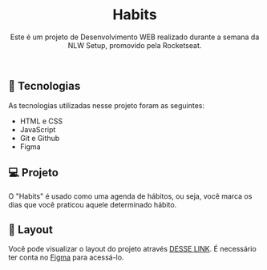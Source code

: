 <h1 align="center"> Habits </h1>

<p align="center"> Este é um projeto de Desenvolvimento WEB realizado durante a semana da NLW Setup, promovido pela Rocketseat.</p>

<br>

## 🚀 Tecnologias

As tecnologias utilizadas nesse projeto foram as seguintes:

- HTML e CSS
- JavaScript
- Git e Github
- Figma

## 💻 Projeto

O "Habits" é usado como uma agenda de hábitos, ou seja, você marca os dias que você praticou aquele determinado hábito.

## 🔖 Layout

Você pode visualizar o layout do projeto através [DESSE LINK](https://www.figma.com/community/file/1187422022288947321). É necessário ter conta no [Figma](https://figma.com) para acessá-lo.